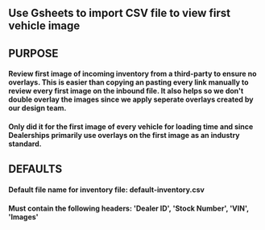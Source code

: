 ## Use Gsheets to import CSV file to view first vehicle image

## **PURPOSE**
#### Review first image of incoming inventory from a third-party to ensure no overlays. This is easier than copying an pasting every link manually to review every first image on the inbound file. It also helps so we don't double overlay the images since we apply seperate overlays created by our design team.

#### Only did it for the first image of every vehicle for loading time and since Dealerships primarily use overlays on the first image as an industry standard.

## **DEFAULTS**
#### Default file name for inventory file: default-inventory.csv
#### Must contain the following headers: 'Dealer ID', 'Stock Number', 'VIN', 'Images'
